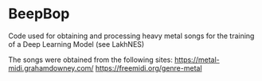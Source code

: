 # BeepBop
Code used for obtaining and processing heavy metal songs for the training of 
a Deep Learning Model (see LakhNES)

The songs were obtained from the following sites:
https://metal-midi.grahamdowney.com/
https://freemidi.org/genre-metal
